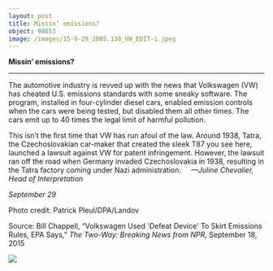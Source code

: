 ```yaml
---
layout: post
title: Missin’ emissions?
object: 98653
image: /images/15-9-29_2005.138_VW_EDIT-1.jpeg
---
```

**Missin’ emissions?**

****

The automotive industry is revved up with the news that Volkswagen (VW) has cheated U.S. emissions standards with some sneaky software. The program, installed in four-cylinder diesel cars, enabled emission controls when the cars were being tested, but disabled them all other times. The cars emit up to 40 times the legal limit of harmful pollution.

This isn’t the first time that VW has run afoul of the law. Around 1938, Tatra, the Czechoslovakian car-maker that created the sleek T87 you see here, launched a lawsuit against VW for patent infringement. However, the lawsuit ran off the road when Germany invaded Czechoslovakia in 1938, resulting in the Tatra factory coming under Nazi administration.     *—Juline Chevalier, Head of Interpretation*

*September 29*

Photo credit: Patrick Pleul/DPA/Landov

Source: Bill Chappell, “Volkswagen Used 'Defeat Device' To Skirt Emissions Rules, EPA Says,” *The Two-Way: Breaking News from NPR*, September 18, 2015



![]({{siteurl.base}}/images/15-9-29_2005.138_VW_EDIT-1.jpeg)
